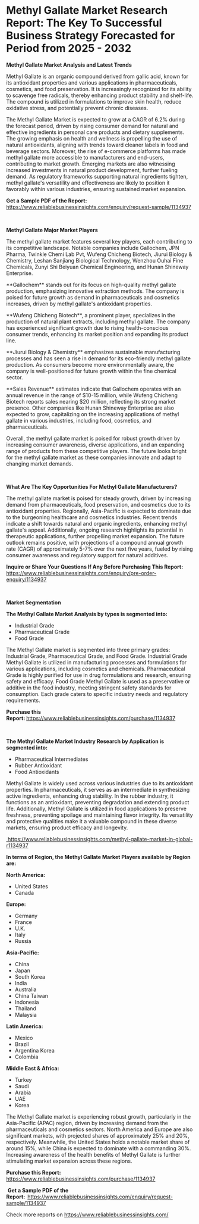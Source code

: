 <p><h1>Methyl Gallate Market Research Report: The Key To Successful Business Strategy Forecasted for Period from 2025 - 2032</h1></p><p><strong>Methyl Gallate Market Analysis and Latest Trends</strong></p>
<p><p>Methyl Gallate is an organic compound derived from gallic acid, known for its antioxidant properties and various applications in pharmaceuticals, cosmetics, and food preservation. It is increasingly recognized for its ability to scavenge free radicals, thereby enhancing product stability and shelf-life. The compound is utilized in formulations to improve skin health, reduce oxidative stress, and potentially prevent chronic diseases.</p><p>The Methyl Gallate Market is expected to grow at a CAGR of 6.2% during the forecast period, driven by rising consumer demand for natural and effective ingredients in personal care products and dietary supplements. The growing emphasis on health and wellness is propelling the use of natural antioxidants, aligning with trends toward cleaner labels in food and beverage sectors. Moreover, the rise of e-commerce platforms has made methyl gallate more accessible to manufacturers and end-users, contributing to market growth. Emerging markets are also witnessing increased investments in natural product development, further fueling demand. As regulatory frameworks supporting natural ingredients tighten, methyl gallate's versatility and effectiveness are likely to position it favorably within various industries, ensuring sustained market expansion.</p></p>
<p><strong>Get a Sample PDF of the Report:&nbsp;</strong> <a href="https://www.reliablebusinessinsights.com/enquiry/request-sample/1134937?utm_campaign=2302&utm_medium=2&utm_source=Github&utm_content=ia&utm_term=01042025&utm_id=methyl-gallate">https://www.reliablebusinessinsights.com/enquiry/request-sample/1134937</a></p>
<p>&nbsp;</p>
<p><strong>Methyl Gallate Major Market Players</strong></p>
<p><p>The methyl gallate market features several key players, each contributing to its competitive landscape. Notable companies include Gallochem, JPN Pharma, Twinkle Chemi Lab Pvt, Wufeng Chicheng Biotech, Jiurui Biology & Chemistry, Leshan Sanjiang Biological Technology, Wenzhou Ouhai Fine Chemicals, Zunyi Shi Beiyuan Chemical Engineering, and Hunan Shineway Enterprise.</p><p>**Gallochem** stands out for its focus on high-quality methyl gallate production, emphasizing innovative extraction methods. The company is poised for future growth as demand in pharmaceuticals and cosmetics increases, driven by methyl gallate's antioxidant properties.</p><p>**Wufeng Chicheng Biotech**, a prominent player, specializes in the production of natural plant extracts, including methyl gallate. The company has experienced significant growth due to rising health-conscious consumer trends, enhancing its market position and expanding its product line.</p><p>**Jiurui Biology & Chemistry** emphasizes sustainable manufacturing processes and has seen a rise in demand for its eco-friendly methyl gallate production. As consumers become more environmentally aware, the company is well-positioned for future growth within the fine chemical sector.</p><p>**Sales Revenue** estimates indicate that Gallochem operates with an annual revenue in the range of $10-15 million, while Wufeng Chicheng Biotech reports sales nearing $20 million, reflecting its strong market presence. Other companies like Hunan Shineway Enterprise are also expected to grow, capitalizing on the increasing applications of methyl gallate in various industries, including food, cosmetics, and pharmaceuticals.</p><p>Overall, the methyl gallate market is poised for robust growth driven by increasing consumer awareness, diverse applications, and an expanding range of products from these competitive players. The future looks bright for the methyl gallate market as these companies innovate and adapt to changing market demands.</p></p>
<p>&nbsp;</p>
<p><strong>What Are The Key Opportunities For Methyl Gallate Manufacturers?</strong></p>
<p><p>The methyl gallate market is poised for steady growth, driven by increasing demand from pharmaceuticals, food preservation, and cosmetics due to its antioxidant properties. Regionally, Asia-Pacific is expected to dominate due to the burgeoning healthcare and cosmetics industries. Recent trends indicate a shift towards natural and organic ingredients, enhancing methyl gallate's appeal. Additionally, ongoing research highlights its potential in therapeutic applications, further propelling market expansion. The future outlook remains positive, with projections of a compound annual growth rate (CAGR) of approximately 5-7% over the next five years, fueled by rising consumer awareness and regulatory support for natural additives.</p></p>
<p><strong>Inquire or Share Your Questions If Any Before Purchasing This Report:</strong> <a href="https://www.reliablebusinessinsights.com/enquiry/pre-order-enquiry/1134937?utm_campaign=2302&utm_medium=2&utm_source=Github&utm_content=ia&utm_term=01042025&utm_id=methyl-gallate">https://www.reliablebusinessinsights.com/enquiry/pre-order-enquiry/1134937</a></p>
<p>&nbsp;</p>
<p><strong>Market Segmentation</strong></p>
<p><strong>The Methyl Gallate Market Analysis by types is segmented into:</strong></p>
<p><ul><li>Industrial Grade</li><li>Pharmaceutical Grade</li><li>Food Grade</li></ul></p>
<p><p>The Methyl Gallate market is segmented into three primary grades: Industrial Grade, Pharmaceutical Grade, and Food Grade. Industrial Grade Methyl Gallate is utilized in manufacturing processes and formulations for various applications, including cosmetics and chemicals. Pharmaceutical Grade is highly purified for use in drug formulations and research, ensuring safety and efficacy. Food Grade Methyl Gallate is used as a preservative or additive in the food industry, meeting stringent safety standards for consumption. Each grade caters to specific industry needs and regulatory requirements.</p></p>
<p><strong>Purchase this Report:&nbsp;</strong><a href="https://www.reliablebusinessinsights.com/purchase/1134937?utm_campaign=2302&utm_medium=2&utm_source=Github&utm_content=ia&utm_term=01042025&utm_id=methyl-gallate">https://www.reliablebusinessinsights.com/purchase/1134937</a></p>
<p>&nbsp;</p>
<p><strong>The Methyl Gallate Market Industry Research by Application is segmented into:</strong></p>
<p><ul><li>Pharmaceutical Intermediates</li><li>Rubber Antioxidant</li><li>Food Antioxidants</li></ul></p>
<p><p>Methyl Gallate is widely used across various industries due to its antioxidant properties. In pharmaceuticals, it serves as an intermediate in synthesizing active ingredients, enhancing drug stability. In the rubber industry, it functions as an antioxidant, preventing degradation and extending product life. Additionally, Methyl Gallate is utilized in food applications to preserve freshness, preventing spoilage and maintaining flavor integrity. Its versatility and protective qualities make it a valuable compound in these diverse markets, ensuring product efficacy and longevity.</p></p>
<p><a href="https://www.reliablebusinessinsights.com/methyl-gallate-market-in-global-r1134937?utm_campaign=2302&utm_medium=2&utm_source=Github&utm_content=ia&utm_term=01042025&utm_id=methyl-gallate">&nbsp;https://www.reliablebusinessinsights.com/methyl-gallate-market-in-global-r1134937</a></p>
<p><strong>In terms of Region, the Methyl Gallate Market Players available by Region are:</strong></p>
<p>
    <p> <strong> North America: </strong>
        <ul>
            <li>United States</li>
            <li>Canada</li>
        </ul>
        </p> 
    <p> <strong> Europe: </strong>
        <ul>
            <li>Germany</li>
            <li>France</li>
            <li>U.K.</li>
            <li>Italy</li>
            <li>Russia</li>
        </ul>
        </p> 
    <p> <strong> Asia-Pacific: </strong>
        <ul>
            <li>China</li>
            <li>Japan</li>
            <li>South Korea</li>
            <li>India</li>
            <li>Australia</li>
            <li>China Taiwan</li>
            <li>Indonesia</li>
            <li>Thailand</li>
            <li>Malaysia</li>
        </ul>
        </p> 
    <p> <strong> Latin America: </strong>
        <ul>
            <li>Mexico</li>
            <li>Brazil</li>
            <li>Argentina Korea</li>
            <li>Colombia</li>
        </ul>
        </p> 
    <p> <strong> Middle East & Africa: </strong>
        <ul>
            <li>Turkey</li>
            <li>Saudi</li>
            <li>Arabia</li>
            <li>UAE</li>
            <li>Korea</li>
        </ul>
    </p>
    </p>
<p><p>The Methyl Gallate market is experiencing robust growth, particularly in the Asia-Pacific (APAC) region, driven by increasing demand from the pharmaceuticals and cosmetics sectors. North America and Europe are also significant markets, with projected shares of approximately 25% and 20%, respectively. Meanwhile, the United States holds a notable market share of around 15%, while China is expected to dominate with a commanding 30%. Increasing awareness of the health benefits of Methyl Gallate is further stimulating market expansion across these regions.</p></p>
<p><strong>Purchase this Report: </strong><a href="https://www.reliablebusinessinsights.com/purchase/1134937?utm_campaign=2302&utm_medium=2&utm_source=Github&utm_content=ia&utm_term=01042025&utm_id=methyl-gallate">https://www.reliablebusinessinsights.com/purchase/1134937</a></p>
<p>&nbsp;<strong>Get a Sample PDF of the Report:&nbsp;&nbsp;</strong><a href="https://www.reliablebusinessinsights.com/enquiry/request-sample/1134937?utm_campaign=2302&utm_medium=2&utm_source=Github&utm_content=ia&utm_term=01042025&utm_id=methyl-gallate">https://www.reliablebusinessinsights.com/enquiry/request-sample/1134937</a></p>
<p><strong></strong></p>
<p>Check more reports on <a href="https://www.reliablebusinessinsights.com/?utm_campaign=2302&utm_medium=2&utm_source=Github&utm_content=ia&utm_term=01042025&utm_id=methyl-gallate">https://www.reliablebusinessinsights.com/</a></p>